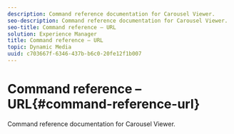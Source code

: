 ```yaml
---
description: Command reference documentation for Carousel Viewer.
seo-description: Command reference documentation for Carousel Viewer.
seo-title: Command reference – URL
solution: Experience Manager
title: Command reference – URL
topic: Dynamic Media
uuid: c703667f-6346-437b-b6c0-20fe12f1b007
---
```


# Command reference – URL{#command-reference-url}

Command reference documentation for Carousel Viewer.

